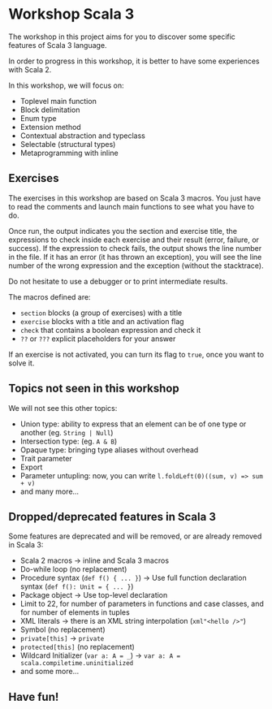 # Workshop Scala 3

The workshop in this project aims for you to discover some specific
features of Scala 3 language.

In order to progress in this workshop, it is better to have some
experiences with Scala 2.

In this workshop, we will focus on:

* Toplevel main function
* Block delimitation
* Enum type
* Extension method
* Contextual abstraction and typeclass
* Selectable (structural types)
* Metaprogramming with inline

## Exercises

The exercises in this workshop are based on Scala 3 macros. You just
have to read the comments and launch main functions to see what you
have to do.

Once run, the output indicates you the section and exercise title, the
expressions to check inside each exercise and their result (error,
failure, or success). If the expression to check fails, the output
shows the line number in the file. If it has an error (it has thrown
an exception), you will see the line number of the wrong expression and
the exception (without the stacktrace).

Do not hesitate to use a debugger or to print intermediate results.

The macros defined are:

* `section` blocks (a group of exercises) with a title
* `exercise` blocks with a title and an activation flag
* `check` that contains a boolean expression and check it
* `??` or `???` explicit placeholders for your answer

If an exercise is not activated, you can turn its flag to `true`, once
you want to solve it.

## Topics not seen in this workshop

We will not see this other topics:

* Union type: ability to express that an element can be of one type or
  another (eg. `String | Null`)
* Intersection type: (eg. `A & B`)
* Opaque type: bringing type aliases without overhead
* Trait parameter
* Export
* Parameter untupling: now, you can write `l.foldLeft(0)((sum, v) => sum + v)`
* and many more...

## Dropped/deprecated features in Scala 3

Some features are deprecated and will be removed, or are already removed in Scala 3:

* Scala 2 macros -> inline and Scala 3 macros
* Do-while loop (no replacement)
* Procedure syntax (`def f() { ... }`) -> Use full function declaration syntax (`def f(): Unit = { ... }`)
* Package object -> Use top-level declaration
* Limit to 22, for number of parameters in functions and case classes, and for number of elements in tuples
* XML literals -> there is an XML string interpolation (`xml"<hello />"`)
* Symbol (no replacement)
* `private[this]` -> `private`
* `protected[this]` (no replacement)
* Wildcard Initializer (`var a: A = _`) -> `var a: A = scala.compiletime.uninitialized`
* and some more...

## Have fun!